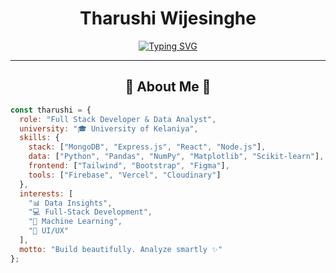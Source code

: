# <div align="center"> **Tharushi Wijesinghe** </div>

<div align="center">

[![Typing SVG](https://readme-typing-svg.demolab.com?font=JetBrains+Mono&weight=700&size=28&duration=2500&pause=800&color=F58d17&center=true&vCenter=true&multiline=true&width=800&height=120&lines=Full-Stack+Developer+%26+Data+Analyst;MERN+Stack+%7C+Insights+%7C+Cloud;Empowering+Ideas+With+Code+%26+Data)](https://git.io/typing-svg)

</div>


---

## <div align="center">🎯 **About Me** 🎯</div>

```javascript
const tharushi = {
  role: "Full Stack Developer & Data Analyst",
  university: "🎓 University of Kelaniya",
  skills: {
    stack: ["MongoDB", "Express.js", "React", "Node.js"],
    data: ["Python", "Pandas", "NumPy", "Matplotlib", "Scikit-learn"],
    frontend: ["Tailwind", "Bootstrap", "Figma"],
    tools: ["Firebase", "Vercel", "Cloudinary"]
  },
  interests: [
    "📊 Data Insights",
    "💻 Full-Stack Development",
    "🤖 Machine Learning",
    "🎨 UI/UX"
  ],
  motto: "Build beautifully. Analyze smartly ✨"
};
